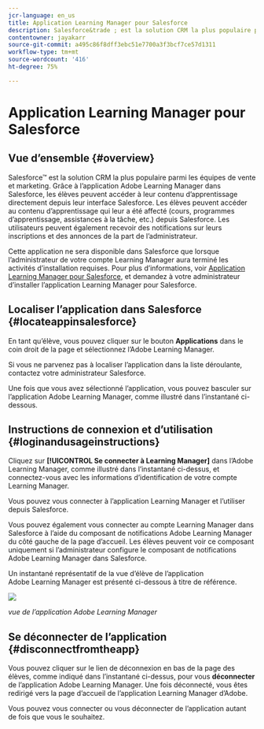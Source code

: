 ```yaml
---
jcr-language: en_us
title: Application Learning Manager pour Salesforce
description: Salesforce&trade ; est la solution CRM la plus populaire parmi les équipes de vente et de marketing. Grâce à l’application Adobe Learning Manager dans Salesforce, les élèves peuvent accéder à leur contenu d’apprentissage directement depuis leur interface Salesforce. Les élèves peuvent accéder au contenu d’apprentissage qui leur a été affecté (cours, programmes d’apprentissage, assistances à la tâche, etc.) depuis Salesforce. Les utilisateurs peuvent également recevoir des notifications sur leurs inscriptions et des annonces de la part de l’administrateur.
contentowner: jayakarr
source-git-commit: a495c86f8dff3ebc51e7700a3f3bcf7ce57d1311
workflow-type: tm+mt
source-wordcount: '416'
ht-degree: 75%

---
```




# Application Learning Manager pour Salesforce

## Vue d’ensemble {#overview}

Salesforce™ est la solution CRM la plus populaire parmi les équipes de vente et marketing. Grâce à l’application Adobe Learning Manager dans Salesforce, les élèves peuvent accéder à leur contenu d’apprentissage directement depuis leur interface Salesforce. Les élèves peuvent accéder au contenu d’apprentissage qui leur a été affecté (cours, programmes d’apprentissage, assistances à la tâche, etc.) depuis Salesforce. Les utilisateurs peuvent également recevoir des notifications sur leurs inscriptions et des annonces de la part de l’administrateur.

Cette application ne sera disponible dans Salesforce que lorsque l’administrateur de votre compte Learning Manager aura terminé les activités d’installation requises. Pour plus d’informations, voir [Application Learning Manager pour Salesforce](../../integration-admin/feature-summary/sfdc-app.md), et demandez à votre administrateur d’installer l’application Learning Manager pour Salesforce.

## Localiser l’application dans Salesforce {#locateappinsalesforce}

En tant qu’élève, vous pouvez cliquer sur le bouton **Applications** dans le coin droit de la page et sélectionnez l’Adobe Learning Manager.

Si vous ne parvenez pas à localiser l’application dans la liste déroulante, contactez votre administrateur Salesforce.

Une fois que vous avez sélectionné l’application, vous pouvez basculer sur l’application Adobe Learning Manager, comme illustré dans l’instantané ci-dessous.

<!--![](assets/connect-to-prime.png)-->

## Instructions de connexion et d’utilisation {#loginandusageinstructions}

Cliquez sur **[!UICONTROL Se connecter à Learning Manager]** dans l’Adobe Learning Manager, comme illustré dans l’instantané ci-dessus, et connectez-vous avec les informations d’identification de votre compte Learning Manager.

Vous pouvez vous connecter à l’application Learning Manager et l’utiliser depuis Salesforce.

Vous pouvez également vous connecter au compte Learning Manager dans Salesforce à l’aide du composant de notifications Adobe Learning Manager du côté gauche de la page d’accueil. Les élèves peuvent voir ce composant uniquement si l’administrateur configure le composant de notifications Adobe Learning Manager dans Salesforce.

Un instantané représentatif de la vue d’élève de l’application Adobe Learning Manager est présenté ci-dessous à titre de référence.

![](assets/learners-view.png)

*vue de l’application Adobe Learning Manager*

## Se déconnecter de l’application {#disconnectfromtheapp}

Vous pouvez cliquer sur le lien de déconnexion en bas de la page des élèves, comme indiqué dans l’instantané ci-dessus, pour vous **déconnecter** de l’application Adobe Learning Manager. Une fois déconnecté, vous êtes redirigé vers la page d’accueil de l’application Learning Manager d’Adobe.

Vous pouvez vous connecter ou vous déconnecter de l’application autant de fois que vous le souhaitez.

